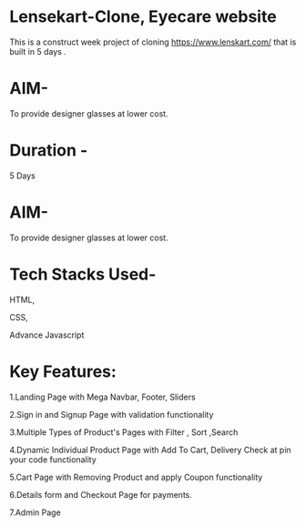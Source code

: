 # Lensekart-Clone, Eyecare website

This is a construct week project of cloning https://www.lenskart.com/ that is built in 5 days .

# AIM-

To provide designer glasses at lower cost.

# Duration -

5 Days 

# AIM-

To provide designer glasses at lower cost.

# Tech Stacks Used- 

HTML,

CSS,

Advance Javascript

# Key Features:

1.Landing Page with Mega Navbar, Footer, Sliders

2.Sign in and Signup Page with validation functionality

3.Multiple Types of Product's Pages with Filter , Sort ,Search

4.Dynamic Individual Product Page with Add To Cart, Delivery Check at pin your code functionality 

5.Cart Page with Removing Product and apply Coupon functionality

6.Details form and Checkout Page for payments.

7.Admin Page

